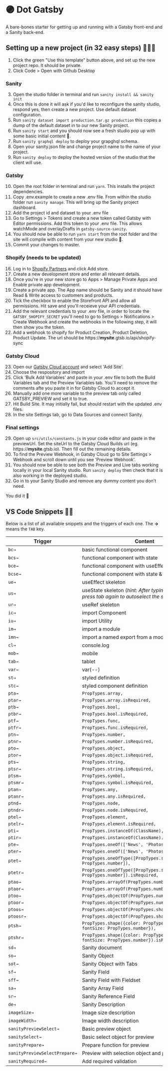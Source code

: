 # 🟣 Dot Gatsby

A bare-bones starter for getting up and running with a Gatsby front-end and a Sanity back-end.

## Setting up a new project (in 32 easy steps) 🏌🏻‍♂️

1. Click the green "Use this template" button above, and set up the new project repo. It should be private.
2. Click Code > Open with Github Desktop

### Sanity

3. Open the studio folder in terminal and run `sanity install && sanity init`
4. Once this is done it will ask if you'd like to reconfigure the sanity studio, respond yes, then create a new project. Use default dataset configuration.
5. Run `sanity dataset import production.tar.gz production` this copies a dump of the default dataset in to our new Sanity project.
6. Run `sanity start` and you should now see a fresh studio pop up with some basic initial content 🌱.
7. Run `sanity graphql deploy` to deploy your grapghql schema.
8. Open your sanity.json file and change project name to the name of your project.
9. Run `sanity deploy` to deploy the hosted version of the studio that the client will use.

### Gatsby

10. Open the root folder in terminal and run `yarn`. This installs the project dependencies.
11. Copy .env.example to create a new .env file. From within the studio folder run `sanity manage`. This will bring up the Sanity project dashboard.
12. Add the project id and dataset to your .env file
13. Go to Settings > Tokens and create a new token called Gatsby with Editor permissions. Add this token to your .env file. This allows watchMode and overlayDrafts in `gatsby-source-sanity`.
14. You should now be able to run `yarn start` from the root folder and the site will compile with content from your new studio 🎉.
15. Commit your changes to master.

### Shopify (needs to be updated)

16. Log in to [Shopify Partners](https://partners.shopify.com/1421112/stores) and click Add store.
17. Create a new development store and enter all relevant details.
18. Once you're in your new store go to Apps > Manage Private Apps and Enable private app development.
19. Create a private app. The App name should be Sanity and it should have Read & Write access to customers and products.
20. Tick the checkbox to enable the Storefront API and allow all permissions. Hit save and you'll receieve your API credentials.
21. Add the relevant credentials to your .env file, in order to locate the `GATSBY_SHOPIFY_SECRET` you'll need to go to Settings > Notifications > Create Webhook and create the webhooks in the following step, it will then show you the token.
22. Add a webhook to shopify for Product Creation, Product Deletion, Product Update. The url should be https://**mysite**.gtsb.io/api/shopify-sync

### Gatsby Cloud

23. Open our [Gatsby Cloud account](https://www.gatsbyjs.com/dashboard/organization/ae3626ec-36f4-4aac-94db-220e874f4ad3/sites) and select 'Add Site'.
24. Choose the respository and import
25. Click 'Bulk Add Variables' and paste in your .env file to both the Build Variables tab and the Preview Variables tab. You'll need to remove the comments afte you paste it in for Gatsby Cloud to accept it.
26. Manually add one more variable to the preview tab only called GATSBY_PREVIEW and set it to true.
27. Hit Build Site. It may initially fail, but should restart with the updated .env files.
28. In the site Settings tab, go to Data Sources and connect Sanity.

### Final settings

29. Open up `src/utils/constants.js` in your code editor and paste in the previewUrl. Set the siteUrl to the Gatsby Cloud Builds url (eg. https://**mysite**.gtsb.io). Then fill out the remaining details.
30. To find the Preview Webhook, in Gatsby Cloud go to Site Settings > Webhook and scroll down until you see 'Preview Webhook'.
31. You should now be able to see both the Preview and Live tabs working locally in your local Sanity studio. Run `sanity deploy` then check that it is also working in the deployed studio.
32. Go in to your Sanity Studio and remove any dummy content you don't need.

You did it 🥲

## VS Code Snippets 💆‍♀️

Below is a list of all available snippets and the triggers of each one. The **→** means the `TAB` key.

| Trigger                       | Content                                                                                                          |
| ----------------------------- | ---------------------------------------------------------------------------------------------------------------- |
| `bc→`                         | basic functional component                                                                                       |
| `bcs→`                        | functional component with state                                                                                  |
| `bce→`                        | functional component with useEffect                                                                              |
| `bcse→`                       | functional component with state & useEffect                                                                      |
| `ue→`                         | useEffect skeleton                                                                                               |
| `us→`                         | useState skeleton (<i>hint: After typing the state name press tab again to autoselect the setState section.</i>) |
| `ur→`                         | useRef skeleton                                                                                                  |
| `ic→`                         | import Component                                                                                                 |
| `iu→`                         | import Utility                                                                                                   |
| `im→`                         | import a module                                                                                                  |
| `imn→`                        | import a named export from a module                                                                              |
| `cl→`                         | console.log                                                                                                      |
| `mob→`                        | mobile                                                                                                           |
| `tab→`                        | tablet                                                                                                           |
| `var→`                        | var(--)                                                                                                          |
| `st→`                         | styled definition                                                                                                |
| `stc→`                        | styled component definition                                                                                      |
| `pta→`                        | `PropTypes.array,`                                                                                               |
| `ptar→`                       | `PropTypes.array.isRequired,`                                                                                    |
| `ptb→`                        | `PropTypes.bool,`                                                                                                |
| `ptbr→`                       | `PropTypes.bool.isRequired,`                                                                                     |
| `ptf→`                        | `PropTypes.func,`                                                                                                |
| `ptfr→`                       | `PropTypes.func.isRequired,`                                                                                     |
| `ptn→`                        | `PropTypes.number,`                                                                                              |
| `ptnr→`                       | `PropTypes.number.isRequired,`                                                                                   |
| `pto→`                        | `PropTypes.object,`                                                                                              |
| `ptor→`                       | `PropTypes.object.isRequired,`                                                                                   |
| `pts→`                        | `PropTypes.string,`                                                                                              |
| `ptsr→`                       | `PropTypes.string.isRequired,`                                                                                   |
| `ptsm→`                       | `PropTypes.symbol,`                                                                                              |
| `ptsmr→`                      | `PropTypes.symbol.isRequired,`                                                                                   |
| `ptan→`                       | `PropTypes.any,`                                                                                                 |
| `ptanr→`                      | `PropTypes.any.isRequired,`                                                                                      |
| `ptnd→`                       | `PropTypes.node,`                                                                                                |
| `ptndr→`                      | `PropTypes.node.isRequired,`                                                                                     |
| `ptel→`                       | `PropTypes.element,`                                                                                             |
| `ptelr→`                      | `PropTypes.element.isRequired,`                                                                                  |
| `pti→`                        | `PropTypes.instanceOf(ClassName),`                                                                               |
| `ptir→`                       | `PropTypes.instanceOf(ClassName).isRequired,`                                                                    |
| `pte→`                        | `PropTypes.oneOf(['News', 'Photos']),`                                                                           |
| `pter→`                       | `PropTypes.oneOf(['News', 'Photos']).isRequired,`                                                                |
| `ptet→`                       | `PropTypes.oneOfType([PropTypes.string, PropTypes.number]),`                                                     |
| `ptetr→`                      | `PropTypes.oneOfType([PropTypes.string, PropTypes.number]).isRequired,`                                          |
| `ptao→`                       | `PropTypes.arrayOf(PropTypes.number),`                                                                           |
| `ptaor→`                      | `PropTypes.arrayOf(PropTypes.number).isRequired,`                                                                |
| `ptoo→`                       | `PropTypes.objectOf(PropTypes.number),`                                                                          |
| `ptoor→`                      | `PropTypes.objectOf(PropTypes.number).isRequired,`                                                               |
| `ptoos→`                      | `PropTypes.objectOf(PropTypes.shape()),`                                                                         |
| `ptoosr→`                     | `PropTypes.objectOf(PropTypes.shape()).isRequired,`                                                              |
| `ptsh→`                       | `PropTypes.shape({color: PropTypes.string, fontSize: PropTypes.number}),`                                        |
| `ptshr→`                      | `PropTypes.shape({color: PropTypes.string, fontSize: PropTypes.number}).isRequired,`                             |
| `sd→`                         | Sanity document                                                                                                  |
| `so→`                         | Sanity Object                                                                                                    |
| `sot→`                        | Sanity Object with Tabs                                                                                          |
| `sf→`                         | Sanity Field                                                                                                     |
| `sff→`                        | Sanity Field with Fieldset                                                                                       |
| `sa→`                         | Sanity Array Field                                                                                               |
| `sr→`                         | Sanity Reference Field                                                                                           |
| `de→`                         | Sanity Description                                                                                               |
| `imageSize→`                  | Image size description                                                                                           |
| `imageWidth→`                 | Image width description                                                                                          |
| `sanityPreviewSelect→`        | Basic preview object                                                                                             |
| `sanitySelect→`               | Basic select object for preview                                                                                  |
| `sanityPrepare→`              | Prepare function for preview                                                                                     |
| `sanityPreviewSelectPrepare→` | Preview with selection object and prepare function                                                               |
| `sanityRequired→`             | Add required validation                                                                                          |
